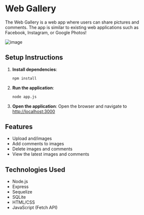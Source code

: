 # Web Gallery

The Web Gallery is a web app where users can share pictures and comments. The app is similar to existing web applications such as Facebook, Instagram, or Google Photos!

![image](https://github.com/user-attachments/assets/05428f1b-5b44-4111-a7e8-f6f99379251e)

## Setup Instructions

1. **Install dependencies**:

   ```sh
   npm install

   ```

2. **Run the application**:

   ```sh
   node app.js

   ```

3. **Open the application**:
   Open the browser and navigate to [http://localhost:3000](http://localhost:3000)

## Features

- Upload and/images
- Add comments to images
- Delete images and comments
- View the latest images and comments

## Technologies Used

- Node.js
- Express
- Sequelize
- SQLite
- HTML/CSS
- JavaScript (Fetch API)
